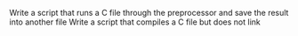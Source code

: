 Write a script that runs a C file through the preprocessor and save the result into another file
Write a script that compiles a C file but does not link